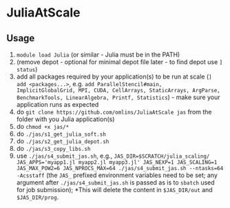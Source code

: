 # JuliaAtScale

## Usage

1. `module load Julia` (or similar - Julia must be in the PATH)
2. (remove depot - optional for minimal depot file later - to find depot use `] status`)
3. add all packages required by your application(s) to be run at scale (`] add <packages...>`, e.g. `add ParallelStencil#main, ImplicitGlobalGrid, MPI, CUDA, CellArrays, StaticArrays, ArgParse, BenchmarkTools, LinearAlgebra, Printf, Statistics`) - make sure your application runs as expected
4. do `git clone https://github.com/omlins/JuliaAtScale jas` from the folder with you Julia application(s)
5. do `chmod +x jas/*`
6. do `./jas/s1_get_julia_soft.sh`
7. do `./jas/s2_get_julia_depot.sh`
8. do `./jas/s3_copy_libs.sh`
9. use `./jas/s4_submit_jas.sh`, e.g., `JAS_DIR=$SCRATCH/julia_scaling/ JAS_APPS='myapp1.jl myapp2.jl myapp3.jl' JAS_NEXP=1 JAS_SCALING=1 JAS_MAX_POW2=6 JAS_NPROCS_MAX=64 ./jas/s4_submit_jas.sh --ntasks=64 -Acsstaff` (the `JAS_` prefixed environment variables need to be set; any argument after `./jas/s4_submit_jas.sh` is passed as is to `sbatch` used for job submission); *This will delete the content in `$JAS_DIR/out` and `$JAS_DIR/prog`.
